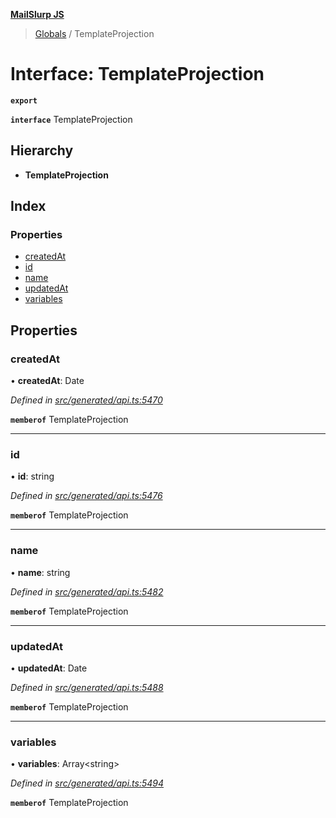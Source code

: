 **[MailSlurp JS](../README.md)**

> [Globals](../README.md) / TemplateProjection

# Interface: TemplateProjection

**`export`** 

**`interface`** TemplateProjection

## Hierarchy

* **TemplateProjection**

## Index

### Properties

* [createdAt](templateprojection.md#createdat)
* [id](templateprojection.md#id)
* [name](templateprojection.md#name)
* [updatedAt](templateprojection.md#updatedat)
* [variables](templateprojection.md#variables)

## Properties

### createdAt

•  **createdAt**: Date

*Defined in [src/generated/api.ts:5470](https://github.com/mailslurp/mailslurp-client/blob/cce5bf2/src/generated/api.ts#L5470)*

**`memberof`** TemplateProjection

___

### id

•  **id**: string

*Defined in [src/generated/api.ts:5476](https://github.com/mailslurp/mailslurp-client/blob/cce5bf2/src/generated/api.ts#L5476)*

**`memberof`** TemplateProjection

___

### name

•  **name**: string

*Defined in [src/generated/api.ts:5482](https://github.com/mailslurp/mailslurp-client/blob/cce5bf2/src/generated/api.ts#L5482)*

**`memberof`** TemplateProjection

___

### updatedAt

•  **updatedAt**: Date

*Defined in [src/generated/api.ts:5488](https://github.com/mailslurp/mailslurp-client/blob/cce5bf2/src/generated/api.ts#L5488)*

**`memberof`** TemplateProjection

___

### variables

•  **variables**: Array\<string>

*Defined in [src/generated/api.ts:5494](https://github.com/mailslurp/mailslurp-client/blob/cce5bf2/src/generated/api.ts#L5494)*

**`memberof`** TemplateProjection

